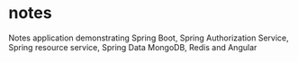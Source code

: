 # notes
Notes application demonstrating Spring Boot, Spring Authorization Service, Spring resource service, Spring Data MongoDB, Redis and Angular
